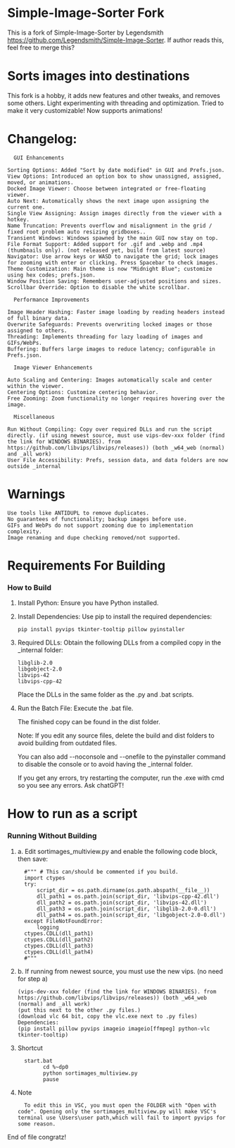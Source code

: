 # Simple-Image-Sorter Fork
This is a fork of Simple-Image-Sorter by Legendsmith https://github.com/Legendsmith/Simple-Image-Sorter. If author reads this, feel free to merge this?

# Sorts images into destinations #
This fork is a hobby, it adds new features and other tweaks, and removes some others. Light experimenting with threading and optimization. Tried to make it very customizable! Now supports animations!

# Changelog: #

      GUI Enhancements

    Sorting Options: Added "Sort by date modified" in GUI and Prefs.json.
    View Options: Introduced an option box to show unassigned, assigned, moved, or animations.
    Docked Image Viewer: Choose between integrated or free-floating viewer.
    Auto Next: Automatically shows the next image upon assigning the current one.
    Single View Assigning: Assign images directly from the viewer with a hotkey.
    Name Truncation: Prevents overflow and misalignment in the grid / fixed root problem auto resizing gridboxes..
    Transient Windows: Windows spawned by the main GUI now stay on top.
    File Format Support: Added support for .gif and .webp and .mp4 (thumbnails only). (not released yet, build from latest source)
    Navigator: Use arrow keys or WASD to navigate the grid; lock images for zooming with enter or clicking. Press Spacebar to check images.
    Theme Customization: Main theme is now "Midnight Blue"; customize using hex codes; prefs.json.
    Window Position Saving: Remembers user-adjusted positions and sizes.
    Scrollbar Override: Option to disable the white scrollbar.

      Performance Improvements

    Image Header Hashing: Faster image loading by reading headers instead of full binary data.
    Overwrite Safeguards: Prevents overwriting locked images or those assigned to others.
    Threading: Implements threading for lazy loading of images and GIFs/WebPs.
    Buffering: Buffers large images to reduce latency; configurable in Prefs.json.

      Image Viewer Enhancements

    Auto Scaling and Centering: Images automatically scale and center within the viewer.
    Centering Options: Customize centering behavior.
    Free Zooming: Zoom functionality no longer requires hovering over the image.

      Miscellaneous

    Run Without Compiling: Copy over required DLLs and run the script directly. (if using newest source, must use vips-dev-xxx folder (find the link for WINDOWS BINARIES). from https://github.com/libvips/libvips/releases)) (both _w64_web (normal) and _all work)
    User File Accessibility: Prefs, session data, and data folders are now outside _internal


# Warnings #

    Use tools like ANTIDUPL to remove duplicates.
    No guarantees of functionality; backup images before use.
    GIFs and WebPs do not support zooming due to implementation complexity.
    Image renaming and dupe checking removed/not supported.

# Requirements For Building #
### How to Build ###

1. Install Python: Ensure you have Python installed.
2. Install Dependencies: Use pip to install the required dependencies:

       pip install pyvips tkinter-tooltip pillow pyinstaller

4. Required DLLs: Obtain the following DLLs from a compiled copy in the _internal folder:

       libglib-2.0
       libgobject-2.0
       libvips-42
       libvips-cpp-42

      Place the DLLs in the same folder as the .py and .bat scripts.

5. Run the Batch File: Execute the .bat file.

      The finished copy can be found in the dist folder.

      Note: If you edit any source files, delete the build and dist folders to avoid building from outdated files.

      You can also add --noconsole and --onefile to the pyinstaller command to disable the console or to avoid having the _internal folder.

      If you get any errors, try restarting the computer, run the .exe with cmd so you see any errors. Ask chatGPT!

# How to run as a script #
### Running Without Building ###

   1. a. Edit sortimages_multiview.py and enable the following code block, then save:

            #""" # This can/should be commented if you build.
            import ctypes
            try:
                script_dir = os.path.dirname(os.path.abspath(__file__))
                dll_path1 = os.path.join(script_dir, 'libvips-cpp-42.dll')
                dll_path2 = os.path.join(script_dir, 'libvips-42.dll')
                dll_path3 = os.path.join(script_dir, 'libglib-2.0-0.dll')
                dll_path4 = os.path.join(script_dir, 'libgobject-2.0-0.dll')
            except FileNotFoundError:
                logging
            ctypes.CDLL(dll_path1)
            ctypes.CDLL(dll_path2)
            ctypes.CDLL(dll_path3)
            ctypes.CDLL(dll_path4)
            #"""
   1. b. If running from newest source, you must use the new vips. (no need for step a)
      
          (vips-dev-xxx folder (find the link for WINDOWS BINARIES). from https://github.com/libvips/libvips/releases)) (both _w64_web (normal) and _all work)
          (put this next to the other .py files.)
          (download vlc 64 bit, copy the vlc.exe next to .py files)
          Dependencies:
          (pip install pillow pyvips imageio imageio[ffmpeg] python-vlc tkinter-tooltip)
      
   3. Shortcut
      
            start.bat
                  cd %~dp0
                  python sortimages_multiview.py
                  pause
   4. Note

            To edit this in VSC, you must open the FOLDER with "Open with code". Opening only the sortimages_multiview.py will make VSC's terminal use \Users\user path,which will fail to import pyvips for some reason.
      
      
End of file congratz!
